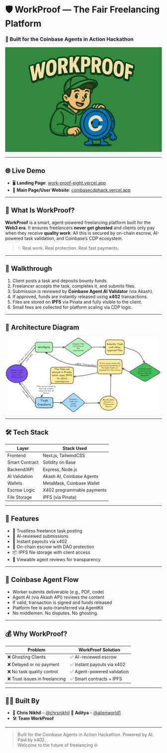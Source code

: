 # 🛡️ WorkProof — The Fair Freelancing Platform  
### 🚀 Built for the Coinbase Agents in Action Hackathon

[![WorkProof Thumbnail](https://github.com/chrsnikhil/coinbasecdphack/blob/main/yt%20thumbnail-min.png?raw=true)](https://www.youtube.com/watch?v=YOUR_VIDEO_LINK)

---

## 🌐 Live Demo

- 🖥️ **Landing Page**: [work-proof-eight.vercel.app](https://work-proof-eight.vercel.app/)
- 🧠 **Main Page/User Website**: [coinbasecdphack.vercel.app](https://coinbasecdphack.vercel.app/)

---

## 🧩 What Is WorkProof?

**WorkProof** is a smart, agent-powered freelancing platform built for the **Web3 era**. It ensures freelancers **never get ghosted** and clients only pay when they receive **quality work**. All this is secured by on-chain escrow, AI-powered task validation, and Coinbase’s CDP ecosystem.

> ✨ Real work. Real protection. Real fast payments.

---

## 🎥 Walkthrough

1. Client posts a task and deposits bounty funds.
2. Freelancer accepts the task, completes it, and submits files.
3. Submission is reviewed by **Coinbase Agent AI Validator** (via Akash).
4. If approved, funds are instantly released using **x402** transactions.
5. Files are stored on **IPFS** via Pinata and fully visible to the client.
6. Small fees are collected for platform scaling via CDP logic.

---

## 🧠 Architecture Diagram

[![Architecture Diagram](https://github.com/chrsnikhil/coinbasecdphack/blob/main/coinbase%20png.png?raw=true)](https://github.com/chrsnikhil/coinbasecdphack/blob/main/coinbase%20png.png)

---

## 🛠️ Tech Stack

| Layer        | Stack Used |
|--------------|------------|
| Frontend     | Next.js, TailwindCSS |
| Smart Contract | Solidity on Base |
| Backend/API  | Express, Node.js |
| AI Validation| Akash AI, Coinbase Agents |
| Wallets      | MetaMask, Coinbase Wallet |
| Escrow Logic | X402 programmable payments |
| File Storage | IPFS (via Pinata) |

---

## 🔐 Features

- 💼 Trustless freelance task posting
- 🤝 AI-reviewed submissions
- 💸 Instant payouts via x402
- 🔐 On-chain escrow with DAO protection
- 📦 IPFS file storage with client access
- 🧾 Viewable agent reviews for transparency

---

## 🤖 Coinbase Agent Flow

- Worker submits deliverable (e.g., PDF, code)
- Agent AI (via Akash API) reviews the content
- If valid, transaction is signed and funds released
- Platform fee is auto-transferred via AgentKit
- No middlemen. No disputes. No ghosting.

---

## 💰 Why WorkProof?

| Problem                        | WorkProof Solution |
|-------------------------------|--------------------|
| ❌ Ghosting Clients            | ✅ AI-reviewed escrow |
| ❌ Delayed or no payment       | ✅ Instant payouts via x402 |
| ❌ No task quality control     | ✅ Agent-powered validation |
| ❌ Trust issues in freelancing| ✅ Smart contracts + IPFS |

---

## 🧑‍💻 Built By

- 👤 **Chris Nikhil** – [@chrsnikhil](https://github.com/chrsnikhil)
👤 **Aditya** – [@alienworld1](https://github.com/alienworld1)
- 🛠️ **Team WorkProof**

---


> Built for the Coinbase Agents in Action Hackathon. Powered by AI. Paid by x402.  
> Welcome to the future of freelancing 🌐
